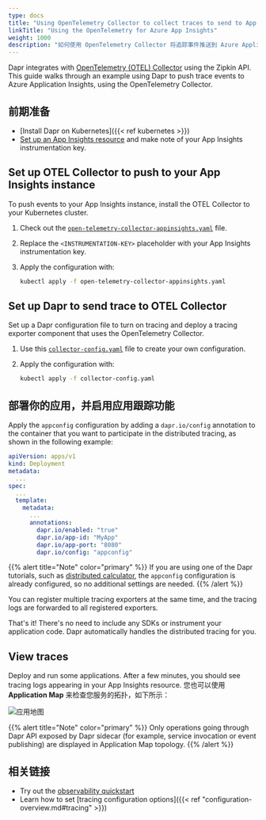 ```yaml
---
type: docs
title: "Using OpenTelemetry Collector to collect traces to send to App Insights"
linkTitle: "Using the OpenTelemetry for Azure App Insights"
weight: 1000
description: "如何使用 OpenTelemetry Collector 将追踪事件推送到 Azure Application Insights。"
---
```


Dapr integrates with [OpenTelemetry (OTEL) Collector](https://github.com/open-telemetry/opentelemetry-collector) using the Zipkin API. This guide walks through an example using Dapr to push trace events to Azure Application Insights, using the OpenTelemetry Collector.

## 前期准备

- [Install Dapr on Kubernetes]({{< ref kubernetes >}})
- [Set up an App Insights resource](https://docs.microsoft.com/azure/azure-monitor/app/create-new-resource) and make note of your App Insights instrumentation key.

## Set up OTEL Collector to push to your App Insights instance

To push events to your App Insights instance, install the OTEL Collector to your Kubernetes cluster.

1. Check out the [`open-telemetry-collector-appinsights.yaml`](/docs/open-telemetry-collector/open-telemetry-collector-appinsights.yaml) file.

1. Replace the `<INSTRUMENTATION-KEY>` placeholder with your App Insights instrumentation key.

1. Apply the configuration with:

   ```sh 
   kubectl apply -f open-telemetry-collector-appinsights.yaml
   ```

## Set up Dapr to send trace to OTEL Collector

Set up a Dapr configuration file to turn on tracing and deploy a tracing exporter component that uses the OpenTelemetry Collector.

1. Use this [`collector-config.yaml`](/docs/open-telemetry-collector/collector-config.yaml) file to create your own configuration.

1. Apply the configuration with:

   ```sh
   kubectl apply -f collector-config.yaml
   ```

## 部署你的应用，并启用应用跟踪功能

Apply the `appconfig` configuration by adding a `dapr.io/config` annotation to the container that you want to participate in the distributed tracing, as shown in the following example:

```yaml
apiVersion: apps/v1
kind: Deployment
metadata:
  ...
spec:
  ...
  template:
    metadata:
      ...
      annotations:
        dapr.io/enabled: "true"
        dapr.io/app-id: "MyApp"
        dapr.io/app-port: "8080"
        dapr.io/config: "appconfig"
```

{{% alert title="Note" color="primary" %}}
If you are using one of the Dapr tutorials, such as [distributed calculator](https://github.com/dapr/quickstarts/tree/master/tutorials/distributed-calculator), the `appconfig` configuration is already configured, so no additional settings are needed.
{{% /alert %}}

You can register multiple tracing exporters at the same time, and the tracing logs are forwarded to all registered exporters.

That's it! There's no need to include any SDKs or instrument your application code. Dapr automatically handles the distributed tracing for you.

## View traces

Deploy and run some applications. After a few minutes, you should see tracing logs appearing in your App Insights resource. 您也可以使用 **Application Map** 来检查您服务的拓扑，如下所示：

![应用地图](/images/open-telemetry-app-insights.png)

{{% alert title="Note" color="primary" %}}
Only operations going through Dapr API exposed by Dapr sidecar (for example, service invocation or event publishing) are displayed in Application Map topology.
{{% /alert %}}

## 相关链接
- Try out the [observability quickstart](https://github.com/dapr/quickstarts/tree/master/tutorials/observability/README.md)
- Learn how to set [tracing configuration options]({{< ref "configuration-overview.md#tracing" >}})
